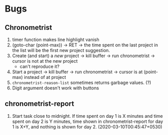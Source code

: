 # Bugs
## Chronometrist
1. timer function makes line highlight vanish
2. (goto-char (point-max)) -> RET -> the time spent on the last
   project in the list will be the first new project suggestion.
3. Create (and start) a _new_ project -> kill buffer -> run
   chronometrist -> cursor is not at the new project
   - can't reproduce it?
4. Start a project -> kill buffer -> run chronometrist -> cursor is
   at (point-max) instead of at project
5. `chronometrist-reason-list` sometimes returns garbage values. (?)
6. Digit argument doesn't work with buttons
## chronometrist-report
1. Start task close to midnight. If time spent on day 1 is X minutes and time spent on day 2 is Y minutes, time shown in chronometrist-report for day 1 is X+Y, and nothing is shown for day 2. (2020-03-10T00:45:47+0530)

